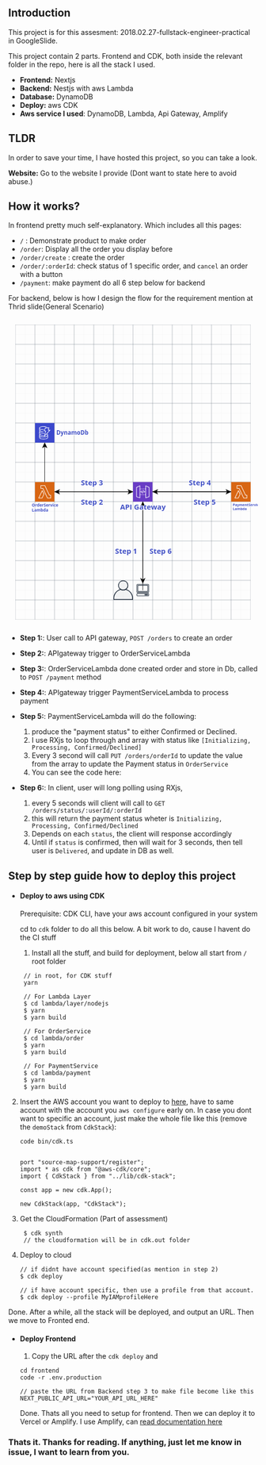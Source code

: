 ## Introduction

This project is for this assesment: 2018.02.27-fullstack-engineer-practical in GoogleSlide.

This project contain 2 parts. Frontend and CDK, both inside the relevant folder in the repo, here is all the stack I used.

- **Frontend:** Nextjs
- **Backend:** Nestjs with aws Lambda
- **Database:** DynamoDB
- **Deploy:** aws CDK
- **Aws service I used**: DynamoDB, Lambda, Api Gateway, Amplify

## TLDR

In order to save your time, I have hosted this project, so you can take a look.

**Website:** Go to the website I provide (Dont want to state here to avoid abuse.)

## How it works?

In frontend pretty much self-explanatory. Which includes all this pages:

- `/` : Demonstrate product to make order
- `/order`: Display all the order you display before
- `/order/create` : create the order
- `/order/:orderId`: check status of 1 specific order, and `cancel` an order with a button
- `/payment`: make payment do all 6 step below for backend

For backend, below is how I design the flow for the requirement mention at Thrid slide(General Scenario)

<?xml version="1.0" standalone="no"?>
<!DOCTYPE svg PUBLIC "-//W3C//DTD SVG 1.1//EN"
  "http://www.w3.org/Graphics/SVG/1.1/DTD/svg11.dtd">

<svg version="1.1" xmlns="http://www.w3.org/2000/svg" xmlns:xlink="http://www.w3.org/1999/xlink" width="1144" height="1414" viewBox="-32 -32 1144 1414" id="ccdiagram"><filter id="grayscale"><feColorMatrix type="matrix" values="0.3333 0.3333 0.3333 0 0 0.3333 0.3333 0.3333 0 0 0.3333 0.3333 0.3333 0 0 0 0 0 1 0"></feColorMatrix></filter><defs><style type="text/css">@import url('https://fonts.googleapis.com/css?family=Open+Sans:400,700|Inconsolata:400');</style></defs><g><g style="pointer-events: none;"><g><pattern id="gridPatternMinor" x="0" y="0" width="90" height="90" patternUnits="userSpaceOnUse"><path d="M -45 45 L 135 45" stroke="#eee" stroke-width="1"></path><path d="M 45 -45 L 45 135" stroke="#eee" stroke-width="1"></path></pattern><polygon points="0 0, 1080 0, 1080 1350, 0 1350" fill="url(#gridPatternMinor)"></polygon></g></g><g pointer-events="auto"></g><g style="pointer-events: none;"><g><pattern id="gridPatternMajor" x="0" y="0" width="90" height="90" patternUnits="userSpaceOnUse"><path d="M 0 0 L 90 0 90 90 0 90 z" stroke="#54626f" stroke-width="1" fill="none"></path></pattern><polygon points="0 0, 1080 0, 1080 1350, 0 1350" fill="url(#gridPatternMajor)"></polygon></g></g><g pointer-events="auto"></g><g pointer-events="auto"></g><g></g><g pointer-events="auto"></g><g></g><g pointer-events="auto"></g><g pointer-events="auto"></g><g pointer-events="none"></g><g pointer-events="auto"><g id="959c42cc-f557-4b5a-b4b8-57c0ab4bcfde-9ddb4a66-6a40-42b9-9c7c-d566eb9fd303"><g cursor="cell"><line x1="630" y1="765" x2="788" y2="765" stroke="red" stroke-width="8" opacity="0"></line><line x1="630" y1="765" x2="788" y2="765" stroke="#000000" stroke-width="2" stroke-linecap="round"></line></g></g><g id="280a2fc7-df59-4e2a-913a-11d187c63025-959c42cc-f557-4b5a-b4b8-57c0ab4bcfde"><g cursor="cell"><line x1="180" y1="765" x2="527" y2="765" stroke="red" stroke-width="8" opacity="0"></line><line x1="180" y1="765" x2="527" y2="765" stroke="#000000" stroke-width="2" stroke-linecap="round"></line><polygon points="540 765, 516 754, 522 765, 516 776, 540 765" stroke-linejoin="round" fill="#000000" stroke="#000000" stroke-width="1"></polygon></g></g><g id="76e33b36-1c4f-4e0f-ad09-c55a54534f07-74fc5344-a6d3-4fa8-a733-4172478e2d77"><g cursor="cell"><line x1="585" y1="1170" x2="585" y2="1171" stroke="red" stroke-width="8" opacity="0"></line><line x1="585" y1="1170" x2="585" y2="1171" stroke="#000000" stroke-width="2" stroke-linecap="round"></line><polygon points="585 1184, 596 1160, 585 1167, 574 1160, 585 1184" stroke-linejoin="round" fill="#000000" stroke="#000000" stroke-width="1"></polygon></g></g><g id="0fd706d4-0210-4f27-bb32-862a7eea4c7c-959c42cc-f557-4b5a-b4b8-57c0ab4bcfde"><g cursor="cell"><line x1="990" y1="765" x2="644" y2="765" stroke="red" stroke-width="8" opacity="0"></line><line x1="990" y1="765" x2="644" y2="765" stroke="#000000" stroke-width="2" stroke-linecap="round"></line><polygon points="630 765, 654 776, 648 765, 654 754, 630 765" stroke-linejoin="round" fill="#000000" stroke="#000000" stroke-width="1"></polygon></g></g><g id="959c42cc-f557-4b5a-b4b8-57c0ab4bcfde-76e33b36-1c4f-4e0f-ad09-c55a54534f07"><g cursor="cell"><line x1="585" y1="810" x2="585" y2="1170" stroke="red" stroke-width="8" opacity="0"></line><line x1="585" y1="810" x2="585" y2="1170" stroke="#000000" stroke-width="2" stroke-linecap="round"></line></g></g><g id="74fc5344-a6d3-4fa8-a733-4172478e2d77-cb806cd8-9c48-468c-a7d8-4686e2e0c6c3"><g cursor="cell"><line x1="585" y1="1215" x2="585" y2="833" stroke="red" stroke-width="8" opacity="0"></line><line x1="585" y1="1215" x2="585" y2="833" stroke="#000000" stroke-width="2" stroke-linecap="round"></line></g></g><g id="959c42cc-f557-4b5a-b4b8-57c0ab4bcfde-280a2fc7-df59-4e2a-913a-11d187c63025"><g cursor="cell"><line x1="540" y1="765" x2="194" y2="765" stroke="red" stroke-width="8" opacity="0"></line><line x1="540" y1="765" x2="194" y2="765" stroke="#000000" stroke-width="2" stroke-linecap="round"></line><polygon points="180 765, 204 776, 198 765, 204 754, 180 765" stroke-linejoin="round" fill="#000000" stroke="#000000" stroke-width="1"></polygon></g></g><g id="9ddb4a66-6a40-42b9-9c7c-d566eb9fd303-0fd706d4-0210-4f27-bb32-862a7eea4c7c"><g cursor="cell"><line x1="788" y1="765" x2="977" y2="765" stroke="red" stroke-width="8" opacity="0"></line><line x1="788" y1="765" x2="977" y2="765" stroke="#000000" stroke-width="2" stroke-linecap="round"></line><polygon points="990 765, 966 754, 972 765, 966 776, 990 765" stroke-linejoin="round" fill="#000000" stroke="#000000" stroke-width="1"></polygon></g></g><g id="9fab8923-adc6-4a42-8410-3b851e257a36-959c42cc-f557-4b5a-b4b8-57c0ab4bcfde"><g cursor="cell"><line x1="630" y1="765" x2="630" y2="765" stroke="red" stroke-width="8" opacity="0"></line><line x1="630" y1="765" x2="630" y2="765" stroke="#000000" stroke-width="2" stroke-linecap="round"></line><polygon points="630 765, 630 765, 630 765, 630 765, 630 765" stroke-linejoin="round" fill="#000000" stroke="#000000" stroke-width="1"></polygon></g></g><g id="ea3aa979-7223-42fb-852b-07b789013e44-280a2fc7-df59-4e2a-913a-11d187c63025"><g cursor="cell"><line x1="135" y1="554" x2="135" y2="720" stroke="red" stroke-width="8" opacity="0"></line><line x1="135" y1="554" x2="135" y2="720" stroke="#000000" stroke-width="2" stroke-linecap="round"></line><polygon points="135 540, 124 564, 135 558, 146 564, 135 540" stroke-linejoin="round" fill="#000000" stroke="#000000" stroke-width="1"></polygon></g></g><g id="cb806cd8-9c48-468c-a7d8-4686e2e0c6c3-31723622-7dd6-4951-8c0e-a64752f84d24"><g cursor="cell"><line x1="585" y1="833" x2="585" y2="833" stroke="red" stroke-width="8" opacity="0"></line><line x1="585" y1="833" x2="585" y2="833" stroke="#000000" stroke-width="2" stroke-linecap="round"></line></g></g><g id="31723622-7dd6-4951-8c0e-a64752f84d24-959c42cc-f557-4b5a-b4b8-57c0ab4bcfde"><g cursor="cell"><line x1="585" y1="833" x2="585" y2="824" stroke="red" stroke-width="8" opacity="0"></line><line x1="585" y1="833" x2="585" y2="824" stroke="#000000" stroke-width="2" stroke-linecap="round"></line><polygon points="585 810, 574 834, 585 828, 596 834, 585 810" stroke-linejoin="round" fill="#000000" stroke="#000000" stroke-width="1"></polygon></g></g><g id="0fd706d4-0210-4f27-bb32-862a7eea4c7c-9fab8923-adc6-4a42-8410-3b851e257a36"><g cursor="cell"><line x1="990" y1="765" x2="630" y2="765" stroke="red" stroke-width="8" opacity="0"></line><line x1="990" y1="765" x2="630" y2="765" stroke="#000000" stroke-width="2" stroke-linecap="round"></line></g></g></g><g pointer-events="auto"><g opacity="1"><g id="ea3aa979-7223-42fb-852b-07b789013e44" transform="translate(0 0)"><svg x="90" y="450" height="90" id="svg21" width="90" version="1.1"><defs id="defs4"></defs><g id="Reference" fill-opacity="1" transform="scale(1.2)"><path id="Blue_Light_BG" d="M0 0h75v75H0z" fill="#3b48cc" data-name="Blue Light BG"></path><g id="Product_Icon" fill="#ffffff" data-name="Product Icon"><path class="cls-2" id="path9" d="M50.25 40.48l-6.61 6.6a16.23 16.23 0 0 0 3.42-1.39 2.58 2.58 0 0 1 1.19 1.8c0 1.83-3.88 3.82-9.64 4.63a42.23 42.23 0 0 1-5.36.38h-1c-8.08-.19-14-2.74-14-5a2.58 2.58 0 0 1 1.19-1.8c3.14 1.75 8.23 2.79 13.81 2.79h.11l.56-2h-.67c-5.5 0-10.6-1.09-13.31-2.81-1.08-.71-1.68-1.48-1.69-2.15V36.9c3.06 2.34 9.16 3.56 15 3.56.79 0 1.58 0 2.35-.07l.57-2c-1 .07-1.93.1-2.92.1-8.58 0-15-2.63-15-5a2.58 2.58 0 0 1 1.19-1.8c2.76 1.55 7 2.52 11.81 2.74l.05-2c-4.73-.23-9-1.25-11.36-2.76-1.07-.69-1.67-1.47-1.69-2.15V22.9c3.06 2.34 9.16 3.56 15 3.56h.22l1.06-2h-1.28c-8.58 0-15-2.63-15-5s6.42-5 15-5a36 36 0 0 1 8.58 1h5.49c-3-1.83-8.18-3-14.07-3-8.24 0-17 2.44-17 7v8.05a4.06 4.06 0 0 0 1.51 2.95 4.07 4.07 0 0 0-1.51 3v8a4.06 4.06 0 0 0 1.51 3 4.07 4.07 0 0 0-1.51 3v8a1.25 1.25 0 0 0 0 .21c.27 4.39 8.87 6.75 17 6.75s16.73-2.36 17-6.77a.75.75 0 0 0 0-.21v-8a4 4 0 0 0-1.51-3 4.06 4.06 0 0 0 1.51-3zm-2 15c0 2.36-6.42 5-15 5s-15-2.61-15-5v-4.6c3.06 2.32 9.16 3.54 15 3.54s11.94-1.22 15-3.54z" fill="#ffffff" fill-opacity="1"></path><circle class="cls-2" id="circle11" cx="21.25" cy="27.52" fill="#ffffff" fill-opacity="1" r="1.25"></circle><circle class="cls-2" id="circle13" cx="21.25" cy="41.52" fill="#ffffff" fill-opacity="1" r="1.25"></circle><circle class="cls-2" id="circle15" cx="21.25" cy="55.52" fill="#ffffff" fill-opacity="1" r="1.25"></circle><path class="cls-2" id="path17" d="M35.75 51.48a1 1 0 0 1-.5-.14 1 1 0 0 1-.46-1.15l5.62-18.71h-5.66a1 1 0 0 1-.89-1.48l6-12a1 1 0 0 1 .89-.55h13a1 1 0 0 1 1 1.31l-2.56 7.69h5.61a1 1 0 0 1 .72 1.69l-22 23a1 1 0 0 1-.77.34zm.62-22h5.38a1 1 0 0 1 .8.4 1 1 0 0 1 .16.88l-4.81 16 17.51-18.3h-4.66a1 1 0 0 1-1-1.32l2.56-7.68h-11z" fill="#ffffff" fill-opacity="1"></path></g></g></svg></g></g><g opacity="1"><g id="280a2fc7-df59-4e2a-913a-11d187c63025" transform="translate(0 0)"><svg x="90" y="720" height="90" id="svg15" width="90" version="1.1"><defs id="defs4"></defs><g id="Reference" fill-opacity="1" transform="scale(1.2)"><path id="Orange_Light_BG" d="M0 0h75v75H0z" fill="#d86613" data-name="Orange Light BG"></path><g id="Product_Icon" fill="#ffffff" data-name="Product Icon"><path class="cls-2" id="path9" d="M60.5 62.5H48.18a1 1 0 0 1-.9-.57L29.86 25.5h-7.37a1 1 0 0 1-1-1v-11a1 1 0 0 1 1-1h15.4a1 1 0 0 1 .9.57L56.13 49.5h4.37a1 1 0 0 1 1 1v11a1 1 0 0 1-1 1zm-11.69-2H59.5v-9h-4a1 1 0 0 1-.9-.57L37.26 14.5H23.5v9h7a1 1 0 0 1 .9.57z" fill="#ffffff" fill-opacity="1"></path><path class="cls-2" id="path11" d="M27.48 62.5h-13a1 1 0 0 1-.85-.47 1 1 0 0 1-.05-1l13.6-28.41a1 1 0 0 1 .9-.57 1 1 0 0 1 .9.56L35.49 46a1 1 0 0 1 0 .87l-7.1 15a1 1 0 0 1-.91.63zm-11.4-2h10.77l6.63-14-5.39-11.15z" fill="#ffffff" fill-opacity="1"></path></g></g></svg></g></g><g opacity="1"><g id="959c42cc-f557-4b5a-b4b8-57c0ab4bcfde" transform="translate(0 0)"><svg x="540" y="720" height="90" id="svg25" width="90" version="1.1"><defs id="defs4"></defs><g id="Reference" fill-opacity="1" transform="scale(1.2)"><path id="Purple_Light_BG" d="M0 0h75v75H0z" fill="#693cc5" data-name="Purple Light BG"></path><g id="Product_Icon" fill="#ffffff" data-name="Product Icon"><path class="cls-2" id="path9" d="M48.51 61.5a1 1 0 0 1-.59-.19 1 1 0 0 1-.42-.81v-46a1 1 0 0 1 .48-.85 1 1 0 0 1 1-.05l13 6.35a1 1 0 0 1 .56.89v35.34a1 1 0 0 1-.69 1l-13 4.32a1.19 1.19 0 0 1-.34 0zm1-45.39v43l11-3.65v-34z" fill="#ffffff" fill-opacity="1"></path><path class="cls-2" id="path11" d="M26.5 61.5a1.19 1.19 0 0 1-.32 0l-13-4.32a1 1 0 0 1-.68-1V20.84a1 1 0 0 1 .56-.89l13-6.35a1 1 0 0 1 1 .05 1 1 0 0 1 .47.85v46a1 1 0 0 1-.42.81.94.94 0 0 1-.61.19zm-12-6l11 3.65v-43l-11 5.37z" fill="#ffffff" fill-opacity="1"></path><path class="cls-2" id="path13" d="M47.5 27.5h-3v-2h3zm-6 0h-3v-2h3zm-6 0h-3v-2h3zm-6 0h-3v-2h3z" fill="#ffffff" fill-opacity="1"></path><path class="cls-2" id="path15" d="M47.5 49.5h-3v-2h3zm-6 0h-3v-2h3zm-6 0h-3v-2h3zm-6 0h-3v-2h3z" fill="#ffffff" fill-opacity="1"></path><path class="cls-2" id="path17" d="M33.11 40.94l-3.76-3.21a1 1 0 0 1 0-1.52L33.1 33l1.3 1.52L31.54 37l2.86 2.45z" fill="#ffffff" fill-opacity="1"></path><path class="cls-2" id="path19" d="M41.9 40.94l-1.3-1.52L43.46 37l-2.87-2.44 1.3-1.56 3.76 3.2a1 1 0 0 1 0 1.52z" fill="#ffffff" fill-opacity="1"></path><path class="cls-2" id="rect21" d="M31.29 36.5H43.7v2H31.29z" fill="#ffffff" fill-opacity="1" transform="rotate(-71.32 37.488 37.496)"></path></g></g></svg></g></g><g opacity="1"><g id="0fd706d4-0210-4f27-bb32-862a7eea4c7c" transform="translate(0 0)"><svg x="990" y="720" height="90" id="svg15" width="90" version="1.1"><defs id="defs4"></defs><g id="Reference" fill-opacity="1" transform="scale(1.2)"><path id="Orange_Light_BG" d="M0 0h75v75H0z" fill="#d86613" data-name="Orange Light BG"></path><g id="Product_Icon" fill="#ffffff" data-name="Product Icon"><path class="cls-2" id="path9" d="M60.5 62.5H48.18a1 1 0 0 1-.9-.57L29.86 25.5h-7.37a1 1 0 0 1-1-1v-11a1 1 0 0 1 1-1h15.4a1 1 0 0 1 .9.57L56.13 49.5h4.37a1 1 0 0 1 1 1v11a1 1 0 0 1-1 1zm-11.69-2H59.5v-9h-4a1 1 0 0 1-.9-.57L37.26 14.5H23.5v9h7a1 1 0 0 1 .9.57z" fill="#ffffff" fill-opacity="1"></path><path class="cls-2" id="path11" d="M27.48 62.5h-13a1 1 0 0 1-.85-.47 1 1 0 0 1-.05-1l13.6-28.41a1 1 0 0 1 .9-.57 1 1 0 0 1 .9.56L35.49 46a1 1 0 0 1 0 .87l-7.1 15a1 1 0 0 1-.91.63zm-11.4-2h10.77l6.63-14-5.39-11.15z" fill="#ffffff" fill-opacity="1"></path></g></g></svg></g></g><g opacity="1"><g id="027046d5-cf28-4086-b524-b9506cea9dc9" transform="translate(0 0)"><svg x="450" y="1170" height="90" id="svg13" width="90" version="1.1"><defs id="defs4"></defs><g id="Working" transform="matrix(1.9149 0 0 1.9149 -2.872 -2.852)"><circle id="path819" cx="25.03" cy="13.644" fill="#232f3e" fill-opacity="1" opacity=".05" r="10.787" stroke="none" stroke-opacity="1" stroke-width=".522"></circle><path class="cls-1" id="path8-6" d="M47.5 48.44h-45a1 1 0 0 1-1-1v-3a22.73 22.73 0 0 1 17.36-22.1 1.06 1.06 0 0 1 .72.09 11.29 11.29 0 0 0 10.82 0 1 1 0 0 1 .71-.09A22.73 22.73 0 0 1 48.5 44.45v3a1 1 0 0 1-1 .99z" fill="#232f3e" fill-opacity="1" opacity=".05" stroke-width="1"></path><path class="cls-1" id="path8" d="M47.5 48.44h-45a1 1 0 0 1-1-1v-3a22.73 22.73 0 0 1 17.36-22.1 1.06 1.06 0 0 1 .72.09 11.29 11.29 0 0 0 10.82 0 1 1 0 0 1 .71-.09A22.73 22.73 0 0 1 48.5 44.45v3a1 1 0 0 1-1 .99zm-44-2h43v-2A20.71 20.71 0 0 0 31 24.39a13.51 13.51 0 0 1-6 1.43 13.21 13.21 0 0 1-6-1.43A20.72 20.72 0 0 0 3.5 44.45z" fill="#232f3e" fill-opacity="1"></path><path class="cls-1" id="path10" d="M25 25.75a12.18 12.18 0 0 1-5.9-1.5 12.13 12.13 0 1 1 18.06-10.58 12 12 0 0 1-6.32 10.58 12.38 12.38 0 0 1-5.84 1.5zm0-22.19a10.08 10.08 0 0 0-5 18.94 10.33 10.33 0 0 0 9.85 0A10.08 10.08 0 0 0 25 3.56z" fill="#232f3e" fill-opacity="1"></path></g></svg></g></g></g><g pointer-events="auto"></g><g pointer-events="auto"><g opacity="1"><g id="74fc5344-a6d3-4fa8-a733-4172478e2d77" transform="translate(0 0)"><svg x="585" y="1215" overflow="visible"><g transform="scale(1.2074767078498865) "><circle cx="0" cy="0" fill="transparent" r="25"></circle><svg width="50" height="50" x="-25" y="-25"><svg xmlns="http://www.w3.org/2000/svg" viewBox="0 0 50 50"><g id="Working"><path d="M45.48 34.91h-41a3 3 0 0 1-3-3V5a3 3 0 0 1 3-3h41a3 3 0 0 1 3 3v26.89a3 3 0 0 1-3 3.02zM4.52 4a1 1 0 0 0-1 1v26.89a1 1 0 0 0 1 1h41a1 1 0 0 0 1-1V5a1 1 0 0 0-1-1zM45 48H5a3.53 3.53 0 0 1-3.5-3.49v-4.33A3.53 3.53 0 0 1 5 36.66h40a3.53 3.53 0 0 1 3.52 3.52v4.33A3.53 3.53 0 0 1 45 48zM5 38.66a1.52 1.52 0 0 0-1.5 1.52v4.33A1.52 1.52 0 0 0 5 46h40a1.52 1.52 0 0 0 1.52-1.52v-4.3A1.52 1.52 0 0 0 45 38.66z" style="fill:#232f3e"></path><path d="M43.75 31.16H6.25a1 1 0 0 1-1-1V6.72a1 1 0 0 1 1-1h37.5a1 1 0 0 1 1 1v23.44a1 1 0 0 1-1 1zm-36.5-2h35.5V7.72H7.25z" style="fill:#232f3e"></path><rect x="31.5" y="40.41" width="13.25" height="3.88" rx="1" style="fill:#232f3e"></rect></g></svg></svg></g></svg></g></g></g><g pointer-events="auto"><g opacity="1"><g id="269a8b53-df16-434f-8667-6cb3bf578808"><svg x="68" y="810" overflow="visible"><text stroke="#ffffff" stroke-width="4" font-family="Open Sans" y="23.96" font-size="14pt" fill="#4251c5" font-weight="bold" transform="" xml:space="preserve"><tspan x="8" dy="0">OrderService</tspan><tspan x="8" dy="1.1em">Lambda</tspan></text><text font-family="Open Sans" y="23.96" font-size="14pt" fill="#4251c5" font-weight="bold" transform="" xml:space="preserve"><tspan x="8" dy="0">OrderService</tspan><tspan x="8" dy="1.1em">Lambda</tspan></text></svg></g></g><g opacity="1"><g id="d2e81231-d9a6-4481-9a72-e02d2700b0c2"><svg x="473" y="810" overflow="visible"><text stroke="#ffffff" stroke-width="4" font-family="Open Sans" y="36.5" font-size="25pt" fill="#4251c5" font-weight="bold" transform="" xml:space="preserve"><tspan x="8" dy="0">API Gateway</tspan></text><text font-family="Open Sans" y="36.5" font-size="25pt" fill="#4251c5" font-weight="bold" transform="" xml:space="preserve"><tspan x="8" dy="0">API Gateway</tspan></text></svg></g></g><g opacity="1"><g id="4b861c29-983d-44d4-8aeb-2bf5ba77d80c"><svg x="990" y="810" overflow="visible"><text stroke="#ffffff" stroke-width="4" font-family="Open Sans" y="21.68" font-size="12pt" fill="#4251c5" font-weight="bold" transform="" xml:space="preserve"><tspan x="8" dy="0">PaymentService</tspan><tspan x="8" dy="1.1em">Lambda</tspan></text><text font-family="Open Sans" y="21.68" font-size="12pt" fill="#4251c5" font-weight="bold" transform="" xml:space="preserve"><tspan x="8" dy="0">PaymentService</tspan><tspan x="8" dy="1.1em">Lambda</tspan></text></svg></g></g><g opacity="1"><g id="59142dd0-02bd-4254-9480-855ae8f4faf8" transform="translate(0 0)"><svg x="450" y="1013" overflow="visible"><text stroke="#ffffff" stroke-width="4" font-family="Open Sans" y="36.5" font-size="25pt" fill="#4251c5" font-weight="bold" transform="" xml:space="preserve"><tspan x="8" dy="0">Step 1</tspan></text><text font-family="Open Sans" y="36.5" font-size="25pt" fill="#4251c5" font-weight="bold" transform="" xml:space="preserve"><tspan x="8" dy="0">Step 1</tspan></text></svg></g></g><g opacity="1"><g id="7a1098e6-8455-4b33-9229-a98fdd23ecee" transform="translate(0 0)"><svg x="293" y="788" overflow="visible"><text stroke="#ffffff" stroke-width="4" font-family="Open Sans" y="36.5" font-size="25pt" fill="#4251c5" font-weight="bold" transform="" xml:space="preserve"><tspan x="8" dy="0">Step 2</tspan></text><text font-family="Open Sans" y="36.5" font-size="25pt" fill="#4251c5" font-weight="bold" transform="" xml:space="preserve"><tspan x="8" dy="0">Step 2</tspan></text></svg></g></g><g opacity="1"><g id="fbf9b9c6-dabe-44f2-98fb-2ff4cf9ddb13" transform="translate(0 0)"><svg x="293" y="698" overflow="visible"><text stroke="#ffffff" stroke-width="4" font-family="Open Sans" y="36.5" font-size="25pt" fill="#4251c5" font-weight="bold" transform="" xml:space="preserve"><tspan x="8" dy="0">Step 3</tspan></text><text font-family="Open Sans" y="36.5" font-size="25pt" fill="#4251c5" font-weight="bold" transform="" xml:space="preserve"><tspan x="8" dy="0">Step 3</tspan></text></svg></g></g><g opacity="1"><g id="9d7ae6da-d0e6-4741-a817-2d861a8cbde0" transform="translate(0 0)"><svg x="788" y="698" overflow="visible"><text stroke="#ffffff" stroke-width="4" font-family="Open Sans" y="36.5" font-size="25pt" fill="#4251c5" font-weight="bold" transform="" xml:space="preserve"><tspan x="8" dy="0">Step 4</tspan></text><text font-family="Open Sans" y="36.5" font-size="25pt" fill="#4251c5" font-weight="bold" transform="" xml:space="preserve"><tspan x="8" dy="0">Step 4</tspan></text></svg></g></g><g opacity="1"><g id="fa1820ec-2537-49b7-98e1-222a926feb8b" transform="translate(0 0)"><svg x="810" y="788" overflow="visible"><text stroke="#ffffff" stroke-width="4" font-family="Open Sans" y="36.5" font-size="25pt" fill="#4251c5" font-weight="bold" transform="" xml:space="preserve"><tspan x="8" dy="0">Step 5</tspan></text><text font-family="Open Sans" y="36.5" font-size="25pt" fill="#4251c5" font-weight="bold" transform="" xml:space="preserve"><tspan x="8" dy="0">Step 5</tspan></text></svg></g></g><g opacity="1"><g id="c0e8b06c-6242-40d9-aa64-e633ff587dc4" transform="translate(0 0)"><svg x="180" y="473" overflow="visible"><text stroke="#ffffff" stroke-width="4" font-family="Open Sans" y="30.799999999999997" font-size="20pt" fill="#4251c5" font-weight="bold" transform="" xml:space="preserve"><tspan x="8" dy="0">DynamoDb</tspan></text><text font-family="Open Sans" y="30.799999999999997" font-size="20pt" fill="#4251c5" font-weight="bold" transform="" xml:space="preserve"><tspan x="8" dy="0">DynamoDb</tspan></text></svg></g></g><g opacity="1"><g id="333ea239-539c-44b1-bdd7-9dc2160f3675" transform="translate(0 0)"><svg x="608" y="1013" overflow="visible"><text stroke="#ffffff" stroke-width="4" font-family="Open Sans" y="36.5" font-size="25pt" fill="#4251c5" font-weight="bold" transform="" xml:space="preserve"><tspan x="8" dy="0">Step 6</tspan></text><text font-family="Open Sans" y="36.5" font-size="25pt" fill="#4251c5" font-weight="bold" transform="" xml:space="preserve"><tspan x="8" dy="0">Step 6</tspan></text></svg></g></g></g><g pointer-events="auto"><g></g><g></g><g></g><g></g><g></g><g></g><g></g><g></g><g></g><g></g></g></g></svg>

- **Step 1:**: User call to API gateway, `POST /orders` to create an order
- **Step 2:**: APIgateway trigger to OrderServiceLambda
- **Step 3:**: OrderServiceLambda done created order and store in Db, called to `POST /payment` method
- **Step 4:**: APIgateway trigger PaymentServiceLambda to process payment
- **Step 5:**: PaymentServiceLambda will do the following:
  1. produce the "payment status" to either Confirmed or Declined.
  2. I use RXjs to loop through and array with status like `[Initializing, Processing, Confirmed/Declined]`
  3. Every 3 second will call `PUT /orders/orderId` to update the value from the array to update the Payment status in `OrderService`
  4. You can see the code here:
- **Step 6:**: In client, user will long polling using RXjs,

  1.  every 5 seconds will client will call to `GET /orders/status/:userId/:orderId`
  2.  this will return the payment status wheter is `Initializing, Processing, Confirmed/Declined`
  3.  Depends on each `status`, the client will response accordingly
  4.  Until if `status` is confirmed, then will wait for 3 seconds, then tell user is `Delivered`, and update in DB as well.

## Step by step guide how to deploy this project

- #### Deploy to aws using CDK

  Prerequisite: CDK CLI, have your aws account configured in your system

  cd to `cdk` folder to do all this below. A bit work to do, cause I havent do the CI stuff

  1. Install all the stuff, and build for deployment, below all start from `/` root folder

  ```
   // in root, for CDK stuff
   yarn

   // For Lambda Layer
   $ cd lambda/layer/nodejs
   $ yarn
   $ yarn build

   // For OrderService
   $ cd lambda/order
   $ yarn
   $ yarn build

   // For PaymentService
   $ cd lambda/payment
   $ yarn
   $ yarn build
  ```

2. Insert the AWS account you want to deploy to [here](https://github.com/kenchoong/Setel-assessment/blob/1a1aab238684d14c6acd04271a5e3a47c01b070c/cdk/bin/cdk.ts#L9), have to same account with the account you `aws configure` early on. In case you dont want to specific an account, just make the whole file like this (remove the `demoStack` from `CdkStack`):

   ```
   code bin/cdk.ts


   port "source-map-support/register";
   import * as cdk from "@aws-cdk/core";
   import { CdkStack } from "../lib/cdk-stack";

   const app = new cdk.App();

   new CdkStack(app, "CdkStack");
   ```

3. Get the CloudFormation (Part of assessment)

   ```
    $ cdk synth
    // the cloudformation will be in cdk.out folder
   ```

4. Deploy to cloud

   ```
   // if didnt have account specified(as mention in step 2)
   $ cdk deploy

   // if have account specific, then use a profile from that account.
   $ cdk deploy --profile MyIAMprofileHere
   ```

Done. After a while, all the stack will be deployed, and output an URL. Then we move to Fronted end.

- #### Deploy Frontend

  1. Copy the URL after the `cdk deploy` and

  ```
  cd frontend
  code -r .env.production

  // paste the URL from Backend step 3 to make file become like this
  NEXT_PUBLIC_API_URL="YOUR_API_URL_HERE"
  ```

  Done. Thats all you need to setup for frontend. Then we can deploy it to Vercel or Amplify. I use Amplify, can [read documentation here](https://docs.amplify.aws/guides/hosting/nextjs/q/platform/js/#getting-started)

### Thats it. Thanks for reading. If anything, just let me know in issue, I want to learn from you.
